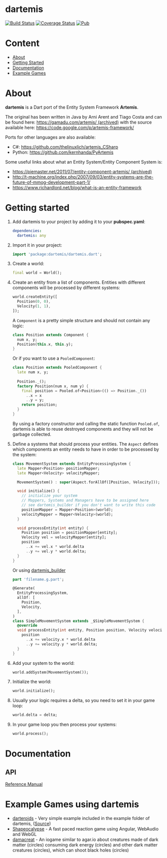 dartemis
========
[![Build Status](https://github.com/denniskaselow/dartemis/actions/workflows/dart.yml/badge.svg)](https://github.com/denniskaselow/dartemis/actions/workflows/dart.yml)
[![Coverage Status](https://coveralls.io/repos/github/denniskaselow/dartemis/badge.svg?branch=master)](https://coveralls.io/github/denniskaselow/dartemis?branch=master)
[![Pub](https://img.shields.io/pub/v/dartemis.svg)](https://pub.dartlang.org/packages/dartemis)

Content
=======
* [About](#about)
* [Getting Started](#getting-started)
* [Documentation](#documentation)
* [Example Games](#example-games-using-dartemis)

About
=====
**dartemis** is a Dart port of the Entity System Framework **Artemis**.

The original has been written in Java by Arni Arent and Tiago Costa and can be found here: 
[https://gamadu.com/artemis/ (archived)](https://archive.is/1xRWW) with the source available here: 
https://code.google.com/p/artemis-framework/

Ports for other languages are also available:

* C#: https://github.com/thelinuxlich/artemis_CSharp
* Python: https://github.com/kernhanda/PyArtemis

Some useful links about what an Entity System/Entity Component System is:

* [https://piemaster.net/2011/07/entity-component-artemis/ (archived)](https://archive.ph/yGyxW)
* http://t-machine.org/index.php/2007/09/03/entity-systems-are-the-future-of-mmog-development-part-1/
* https://www.richardlord.net/blog/what-is-an-entity-framework

Getting started
===============
1. Add dartemis to your project by adding it to your **pubspec.yaml**:

   ```yaml
   dependencies:
     dartemis: any
   ```

2. Import it in your project:

   ```dart
   import 'package:dartemis/dartemis.dart';
   ```
3. Create a world:

   ```dart
   final world = World();
   ```
4. Create an entity from a list of components. Entities with different components will be processed by different systems:

   ```dart
   world.createEntity([
     Position(0, 0), 
     Velocity(1, 1),
   ]);
   ```
   A `Component` is a pretty simple structure and should not contain any logic:

   ```dart
   class Position extends Component {
     num x, y;
     Position(this.x, this.y);
   }
   ```
   Or if you want to use a `PooledComponent`:

   ```dart
   class Position extends PooledComponent {
     late num x, y;
    
     Position._();
     factory Position(num x, num y) {
       final position = Pooled.of<Position>(() => Position._())
         ..x = x
         ..y = y;
       return position;
     }
   }
   ```
   By using a factory constructor and calling the static function `Pooled.of`, dartemis is able to reuse destroyed components and they will not be garbage collected.

5. Define a systems that should process your entities. The `Aspect` defines which components an entity needs to have in order to be processed by the system:

   ```dart
   class MovementSystem extends EntityProcessingSystem {
     late Mapper<Position> positionMapper;
     late Mapper<Velocity> velocityMapper;

     MovementSystem() : super(Aspect.forAllOf([Position, Velocity]));

     void initialize() {
       // initialize your system
       // Mappers, Systems and Managers have to be assigned here
       // see dartemis_builder if you don't want to write this code
       positionMapper = Mapper<Position>(world);
       velocityMapper = Mapper<Velocity>(world);
     }

     void processEntity(int entity) {
       Position position = positionMapper[entity];
       Velocity vel = velocityMapper[entity];
       position
         ..x += vel.x * world.delta
         ..y += vel.y * world.delta;
     }
   }
   ```
   Or using [dartemis_builder](https://pub.dev/packages/dartemis_builder)   
   
   ```dart
   part 'filename.g.part';
   
   @Generate(
     EntityProcessingSystem,
     allOf: [
       Position,
       Velocity,
     ],
   )
   class SimpleMovementSystem extends _$SimpleMovementSystem {
     @override
     void processEntity(int entity, Position position, Velocity velocity) {    
       position
         ..x += velocity.x * world.delta
         ..y += velocity.y * world.delta;
     }
   }
   ```
6. Add your system to the world:

   ```dart
   world.addSystem(MovementSystem());
   ```
7. Initialize the world:

   ```dart
   world.initialize();   
   ```
8. Usually your logic requires a delta, so you need to set it in your game loop:

   ```dart
   world.delta = delta;
   ```
9. In your game loop you then process your systems:

   ```dart
   world.process();
   ```

Documentation
=============
API
---
[Reference Manual](https://pub.dartlang.org/documentation/dartemis/latest/index.html)

Example Games using dartemis
============================
* [darteroids](https://denniskaselow.github.io/dartemis/example/darteroids/web/darteroids.html) - Very simple example included in the example folder of dartemis, ([Source](https://github.com/denniskaselow/dartemis/tree/master/example/web))
* [Shapeocalypse](https://isowosi.itch.io/shapeocalypse/) - A fast paced reaction game using 
  Angular, WebAudio and WebGL
* [damacreat](https://isowosi.itch.io/damacreat) - An iogame similar to agar.io about creatures 
  made of dark matter (circles) consuming dark energy (circles) and other dark matter creatures (circles), which can shoot black holes (circles)

